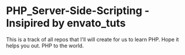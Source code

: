 # PHP_Server-Side-Scripting - Insipired by envato_tuts
This is a track of all repos that I'll will create for us to learn PHP. Hope it helps you out. PHP to the world.
